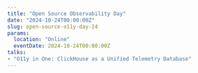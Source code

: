 ```yaml
---
title: "Open Source Observability Day"
date: "2024-10-24T00:00:00Z"
slug: open-source-o11y-day-24
params:
  location: "Online"
  eventDate: 2024-10-24T00:00:00Z
talks:
- "O11y in One: ClickHouse as a Unified Telemetry Database"
---
```

